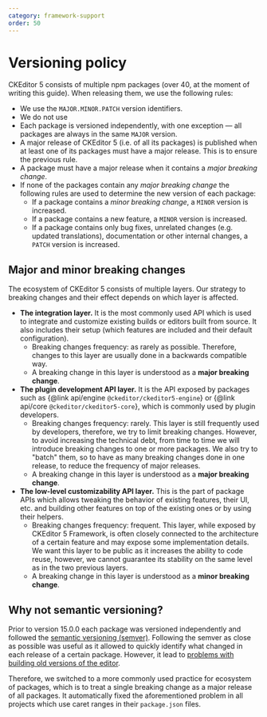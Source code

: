```yaml
---
category: framework-support
order: 50
---
```


# Versioning policy

CKEditor 5 consists of multiple npm packages (over 40, at the moment of writing this guide). When releasing them, we use the following rules:

* We use the `MAJOR.MINOR.PATCH` version identifiers.
* We do not use
* Each package is versioned independently, with one exception &mdash; all packages are always in the same `MAJOR` version.
* A major release of CKEditor 5 (i.e. of all its packages) is published when at least one of its packages must have a major release. This is to ensure the previous rule.
* A package must have a major release when it contains a *major breaking change*.
* If none of the packages contain any *major breaking change* the following rules are used to determine the new version of each package:
	* If a package contains a *minor breaking change*, a `MINOR` version is increased.
	* If a package contains a new feature, a `MINOR` version is increased.
	* If a package contains only bug fixes, unrelated changes (e.g. updated translations), documentation or other internal changes, a `PATCH` version is increased.

## Major and minor breaking changes

The ecosystem of CKEditor 5 consists of multiple layers. Our strategy to breaking changes and their effect depends on which layer is affected.

* **The integration layer.** It is the most commonly used API which is used to integrate and customize existing builds or editors built from source. It also includes their setup (which features are included and their default configuration).
	* Breaking changes frequency: as rarely as possible. Therefore, changes to this layer are usually done in a backwards compatible way.
	* A breaking change in this layer is understood as a **major breaking change**.
* **The plugin development API layer.** It is the API exposed by packages such as {@link api/engine `@ckeditor/ckeditor5-engine`} or {@link api/core `@ckeditor/ckeditor5-core`}, which is commonly used by plugin developers.
	* Breaking changes frequency: rarely. This layer is still frequently used by developers, therefore, we try to limit breaking changes. However, to avoid increasing the technical debt, from time to time we will introduce breaking changes to one or more packages. We also try to "batch" them, so to have as many breaking changes done in one release, to reduce the frequency of major releases.
	* A breaking change in this layer is understood as a **major breaking change**.
* **The low-level customizability API layer.** This is the part of package APIs which allows tweaking the behavior of existing features, their UI, etc. and building other features on top of the existing ones or by using their helpers.
	* Breaking changes frequency: frequent. This layer, while exposed by CKEditor 5 Framework, is often closely connected to the architecture of a certain feature and may expose some implementation details. We want this layer to be public as it increases the ability to code reuse, however, we cannot guarantee its stability on the same level as in the two previous layers.
	* A breaking change in this layer is understood as a **minor breaking change**.

## Why not semantic versioning?

Prior to version 15.0.0 each package was versioned independently and followed the [semantic versioning (semver)](https://semver.org/). Following the semver as close as possible was useful as it allowed to quickly identify what changed in each release of a certain package. However, it lead to [problems with building old versions of the editor](https://github.com/ckeditor/ckeditor5/issues/1746).

Therefore, we switched to a more commonly used practice for ecosystem of packages, which is to treat a single breaking change as a major release of all packages. It automatically fixed the aforementioned problem in all projects which use caret ranges in their `package.json` files.
